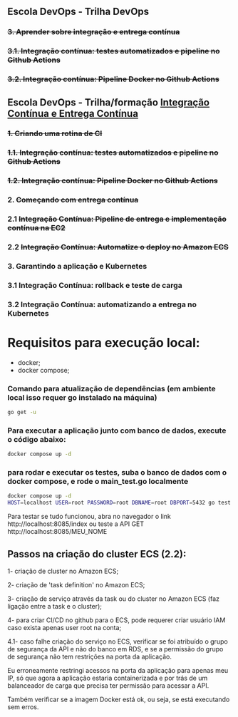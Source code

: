 ## Escola DevOps - Trilha DevOps

### ~~3. Aprender sobre integração e entrega contínua~~

### ~~3.1. Integração contínua: testes automatizados e pipeline no Github Actions~~

### ~~3.2. Integração contínua: Pipeline Docker no Github Actions~~


## Escola DevOps - Trilha/formação [Integração Contínua e Entrega Contínua](https://cursos.alura.com.br/formacao-integracao-continua-entrega-continua)

### ~~1. Criando uma rotina de CI~~

### ~~1.1. Integração contínua: testes automatizados e pipeline no Github Actions~~

### ~~1.2. Integração contínua: Pipeline Docker no Github Actions~~


### 2. ~~Começando com entrega contínua~~

### 2.1 ~~Integração Contínua: Pipeline de entrega e implementação contínua na EC2~~

### 2.2 ~~Integração Contínua: Automatize o deploy no Amazon ECS~~


### 3. Garantindo a aplicação e Kubernetes

### 3.1 Integração Contínua: rollback e teste de carga

### 3.2 Integração Contínua: automatizando a entrega no Kubernetes

# Requisitos para execução local:

- docker;
- docker compose;

### Comando para atualização de dependências (em ambiente local isso requer go instalado na máquina)

```bash
go get -u
```

### Para executar a aplicação junto com banco de dados, execute o código abaixo:

```bash
docker compose up -d
```

### para rodar e executar os testes, suba o banco de dados com o docker compose, e rode o main_test.go localmente

```bash
docker compose up -d
HOST=localhost USER=root PASSWORD=root DBNAME=root DBPORT=5432 go test -v main_test.go
```

Para testar se tudo funcionou, abra no navegador o link http://localhost:8085/index ou teste a API GET http://localhost:8085/MEU_NOME

## Passos na criação do cluster ECS (2.2):

1- criação de cluster no Amazon ECS;

2- criação de 'task definition' no Amazon ECS;

3- criação de serviço através da task ou do cluster no Amazon ECS (faz ligação entre a task e o cluster);

4- para criar CI/CD no github para o ECS, pode requerer criar usuário IAM caso exista apenas user root na conta;

4.1- caso falhe criação do serviço no ECS, verificar se foi atribuído o grupo de segurança da API e não do banco em RDS, e se a permissão do grupo de segurança não tem restrições na porta da aplicação. 

Eu erroneamente restringi acessos na porta da aplicação para apenas meu IP, só que agora a aplicação estaria containerizada e por trás de um balanceador de carga que precisa ter permissão para acessar a API.

Também verificar se a imagem Docker está ok, ou seja, se está executando sem erros.

